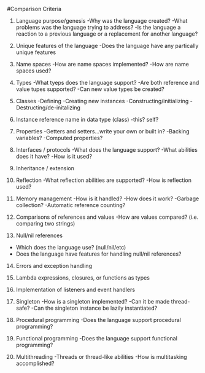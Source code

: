 #Comparison Criteria
1. Language purpose/genesis 
  -Why was the language created?
  -What problems was the language trying to address?
  -Is the language a reaction to a previous language or a replacement for another language?

2. Unique features of the language
  -Does the language have any partically unique features

3. Name spaces 
  -How are name spaces implemented?
  -How are name spaces used?

4. Types
  -What tyeps does the language support?
  -Are both reference and value tupes supported?
  -Can new value types be created?

5. Classes 
  -Defining 
  -Creating new instances
  -Constructing/initializing 
  -Destructing/de-initalizing

6. Instance reference name in data type (class)
  -this? self?
 
7. Properties
  -Getters and setters...write your own or built in?
  -Backing variables?
  -Computed properties?
  
8. Interfaces / protocols
  -What does the language support?
  -What abilities does it have?
  -How is it used?
  
9. Inheritance / extension

10. Reflection
  -What reflection abilities are supported?
  -How is reflection used?
  
11. Memory management
  -How is it handled?
  -How does it work?
  -Garbage collection?
  -Automatic reference counting?
  
12. Comparisons of references and values
  -How are values compared? (i.e. comparing two strings)
  
13. Null/nil references
- Which does the language use? (null/nil/etc)
- Does the language have features for handling null/nil references?

14. Errors and exception handling

15. Lambda expressions, closures, or functions as types

16. Implementation of listeners and event handlers

17. Singleton
  -How is a singleton implemented?
  -Can it be made thread-safe?
  -Can the singleton instance be lazily instantiated?
  
18. Procedural programming
  -Does the language support procedural programming?
  
19. Functional programming
  -Does the language support functional programming?
  
20. Multithreading
  -Threads or thread-like abilities
  -How is multitasking accomplished?
